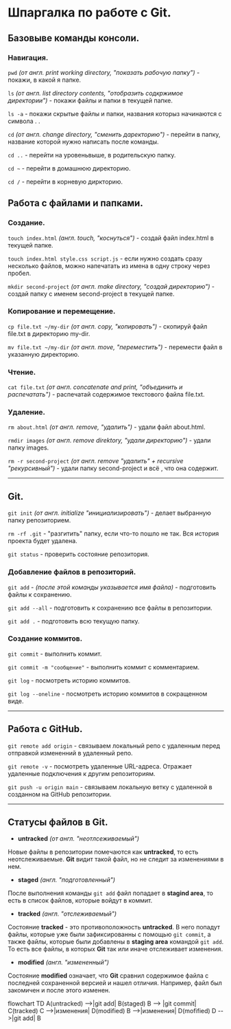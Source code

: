 # Шпаргалка по работе с Git.

## Базовыве команды консоли.

### Навигация.

`pwd` *(от англ. print working directory, "показать рабочую папку")* - покажи, в какой я папке.

`ls` *(от англ. list directory contents, "отобразить содкржимое директории")* - покажи файлы и папки в текущей папке.

`ls -a` - покажи скрытые файлы и папки, названия которыз начинаются с символа . .

`cd` *(от англ. change directory, "сменить даректорию")* - перейти в папку, название которой нужно написать после команды.

`cd ..` - перейти на уровеньвыше, в родительскую папку.

`cd ~` - перейти в домашнюю директорию.

`cd /` - перейти в корневую диркторию.

## Работа с файлами и папками.

### Создание.

`touch index.html` *(англ. touch, "коснуться")* - создай файл index.html в текущей папке.

`touch index.html style.css script.js` - если нужно создать сразу несколько файлов, можно напечатать из имена в одну строку через пробел.

`mkdir second-project` *(от англ. make directory, "создай директорию")* - создай папку с именем second-project в текущей папке.

### Копирование и перемещение.

`cp file.txt ~/my-dir` *(от англ. copy, "копировать")* - скопируй файл file.txt в директорию my-dir.

`mv file.txt ~/my-dir` *(от англ. move, "переместить")* - перемести файл в указанную директорию.

### Чтение.

`cat file.txt` *(от англ. concatenate and print, "объединить и распечатать")* - распечатай содержимое текстового файла file.txt.

### Удаление.

`rm about.html` *(от англ. remove, "удалить")* - удали файл about.html.

`rmdir images` *(от англ. remove direktory, "удали директорию")* - удали папку images.

`rm -r second-project` *(от англ. remove "удалить" + recursive "рекурсивный")* - удали папку second-project и всё , что она содержит.

---

## Git.

`git init` *(от англ. initialize "инициализировать")* - делает выбранную папку репозиторием.

`rm -rf .git` - "разгитить" папку, если что-то пошло не так. Вся история проекта будет удалена.

`git status` - проверить состояние репозитория.

### Добавление файлов в репозиторий.

`git add` - *(после этой команды указывается имя файла)* - подготовить файлы к сохранению.

`git add --all` - подготовить к сохранению все файлы в репозитории.

`git add .` - подготовить всю текущую папку.

### Создание коммитов.

`git commit` - выполнить коммит.

`git commit -m "сообщение"` - выполнить коммит с комментарием.

`git log` - посмотреть историю коммитов.

`git log --oneline` - посмотреть историю коммитов в сокращенном виде.

---

## Работа с GitHub.

`git remote add origin` - связываем локальный репо с удаленным перед отправкой измененний в удаленный репо.

`git remote -v` - посмотреть удаленные URL-адреса. Отражает удаленные подключения к другим репозиториям.

`git push -u origin main` - связываем локальную ветку с удаленной в созданном на GitHub репозитории.

---

## Статусы файлов в Git.

* **untracked** *(от англ. "неотлсеживаемый")*

Новые файлы в репозитории помечаются как **untracked**, то есть неотслеживаемые. **Git** видит такой файл, но не следит за изменениями в нем.

* **staged**  *(англ. "подготовленный")*

После выполнения команды `git add` файл попадает в **stagind area**, то есть в список файлов, которые войдут в коммит.

* **tracked**  *(англ. "отслеживаемый")*

Состояние **tracked** - это противоположность **untracked**. В него попадут файлы, которые уже были зафиксированны с помощью `git commit`, а также файлы, которые были добавлены в **staging area** командой `git add`. То есть все файлы, в которых **Git** так или иначе отслеживает изменения.

* **modified** *(англ. "измененный")*

Состояние **modified** означает, что **Git** сравнил содержимое файла с последней сохраненной версией и нашел отличия. Например, файл был закомичен и после этого изменен.

flowchart TD
    A(untracked) -->|git add| B(staged)
    B --> |git commit| C(tracked)
    C -->|изменения| D(modified)
    B -->|изменения| D(mofified)
    D -->|git add| B
  